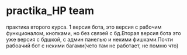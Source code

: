 # practika_HP team
практика второго курса.
1 версия бота, это версия с рабочим функционалом, кнопками, но без связей с бд.Вторая версия бота это уже версия с бдшкой, с админ панелью и некими фишками.Почти рабоачий бот с некими багами(чето там не работает, не помню что)
